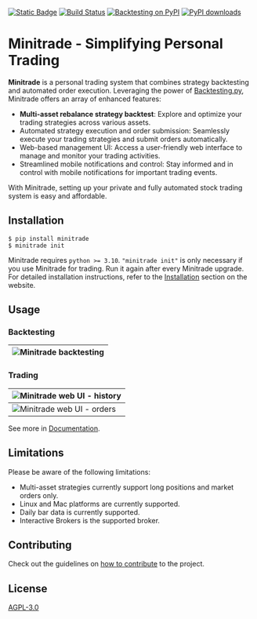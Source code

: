 [![Static Badge](https://img.shields.io/badge/Documentation-blue)](https://dodid.github.io/minitrade/)
[![Build Status](https://img.shields.io/github/actions/workflow/status/dodid/minitrade/test_code.yml?branch=main)](https://github.com/dodid/minitrade/actions)
[![Backtesting on PyPI](https://img.shields.io/pypi/v/minitrade.svg?color=blue)](https://pypi.org/project/minitrade)
[![PyPI downloads](https://img.shields.io/pypi/dm/minitrade.svg?color=skyblue)](https://pypi.org/project/minitrade)


# Minitrade - Simplifying Personal Trading

**Minitrade** is a personal trading system that combines strategy backtesting and automated order execution. Leveraging the power of [Backtesting.py](https://github.com/kernc/backtesting.py), Minitrade offers an array of enhanced features:

- **Multi-asset rebalance strategy backtest**: Explore and optimize your trading strategies across various assets.
- Automated strategy execution and order submission: Seamlessly execute your trading strategies and submit orders automatically.
- Web-based management UI: Access a user-friendly web interface to manage and monitor your trading activities.
- Streamlined mobile notifications and control: Stay informed and in control with mobile notifications for important trading events.

With Minitrade, setting up your private and fully automated stock trading system is easy and affordable.

## Installation

    $ pip install minitrade
    $ minitrade init

Minitrade requires `python >= 3.10`. `"minitrade init"` is only necessary if you use Minitrade for trading. Run it again after every Minitrade upgrade. For detailed installation instructions, refer to the [Installation](https://dodid.github.io/minitrade/install/) section on the website.

## Usage

### Backtesting

| ![Minitrade backtesting](<https://imgur.com/plaomF0.png>) |
| ------------------------------------------------------- |

### Trading

| ![Minitrade web UI - history](<https://imgur.com/ittnlk7.png>) |
| -------------------------------------------------------------- |
| ![Minitrade web UI - orders](<https://imgur.com/2DAZ2W1.png>)  |

See more in [Documentation](https://dodid.github.io/minitrade/).

## Limitations

Please be aware of the following limitations:

- Multi-asset strategies currently support long positions and market orders only.
- Linux and Mac platforms are currently supported.
- Daily bar data is currently supported.
- Interactive Brokers is the supported broker.

## Contributing

Check out the guidelines on [how to contribute](CONTRIBUTING.md) to the project.

## License

[AGPL-3.0](https://www.gnu.org/licenses/agpl-3.0.en.html)
